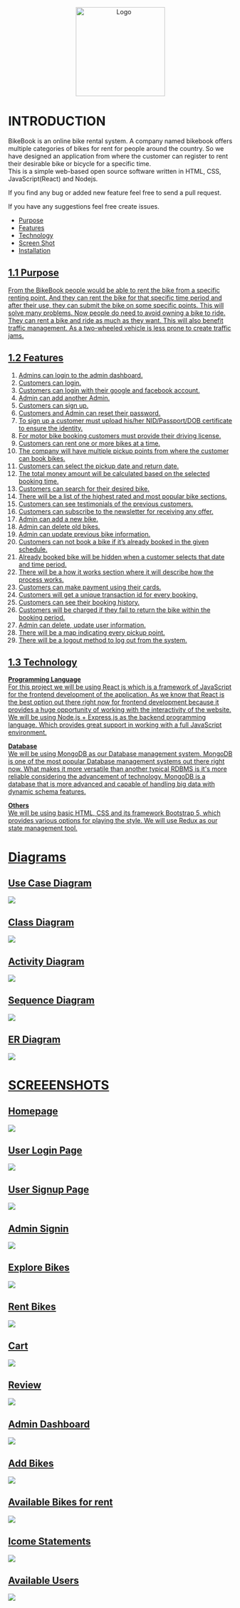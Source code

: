 <p align="center" width="100%">
<img src="Logo/BikeBook-logo color.png" alt="Logo" width="200"/>
</p>

# INTRODUCTION

BikeBook is an online bike rental system. A company named bikebook offers multiple categories of bikes for rent for people around the country. So we have designed an application from where the customer can register to rent their desirable bike or bicycle for a specific time.       
This is a simple web-based open source software written in HTML, CSS, JavaScript(React) and Nodejs.

If you find any bug or added new feature feel free to send a pull request.

If you have any suggestions feel free create issues.
<ul>
  <li><a href="#1.1 Purpose">Purpose</li> 
  <li><a href="#1.2 Features">Features</li> 
  <li><a href="#1.3 Technology">Technology</li> 
  <li><a href="#Screen Shot">Screen Shot</li> 
  <li><a href="#Installation">Installation</li> 
</ul>
  
  
## 1.1 Purpose<br>
From the BikeBook people would be able to rent the bike from a specific renting point. And they can rent the bike for that specific time period and after their use, they can submit the bike on some specific points. This will solve many problems. Now people do need to avoid owning a bike to ride. They can rent a bike and ride as much as they want. This will also benefit traffic management. As a two-wheeled vehicle is less prone to create traffic jams.

## 1.2 Features
1. Admins can login to the admin dashboard.<br>
2. Customers can login.<br>
3. Customers can login with their google and facebook account.<br>
4. Admin can add another Admin.<br>
5. Customers can sign up.<br>
6. Customers and Admin can reset their password.<br>
7. To sign up a customer must upload his/her NID/Passport/DOB certificate to ensure the identity.<br>
8. For motor bike booking customers must provide their driving license.<br>
9. Customers can rent one or more bikes at a time.<br>
10. The company will have multiple pickup points from where the customer can book bikes.<br>
11. Customers can select the pickup date and return date.<br>
12. The total money amount will be calculated based on the selected booking time.<br>
13. Customers can search for their desired bike.<br>
14. There will be a list of the highest rated and most popular bike sections.<br>
15. Customers can see testimonials of the previous customers.<br>
16. Customers can subscribe to the newsletter for receiving any offer.<br>
17. Admin can add a new bike.<br>
18. Admin can delete old bikes.<br>
19. Admin can update previous bike information.<br>
20. Customers can not book a bike if it’s already booked in the given schedule.<br>
21. Already booked bike will be hidden when a customer selects that date and time period.<br>
22. There will be a how it works section where it will describe how the process works.<br>
23. Customers can make payment using their cards.<br>
24. Customers will get a unique transaction id for every booking.<br>
25. Customers can see their booking history.<br>
26. Customers will be charged if they fail to return the bike within the booking period.<br>
27. Admin can delete, update user information.<br>
28. There will be a map indicating every pickup point.<br>
29. There will be a logout method to log out from the system.<br>



## 1.3 Technology
<b>Programming Language</b><br>
For this project we will be using React js which is a framework of JavaScript for the frontend development of the application. As we know that React is the best option out there right now for frontend development because it provides a  huge opportunity of working with the interactivity of the website. 
We will be using Node.js + Express.js as the backend programming language. Which provides great support in working with a full JavaScript environment.

<b>Database</b><br>
We will be using MongoDB as our Database management system. MongoDB is one of the most popular Database management systems out there right now. What makes it more versatile than another typical RDBMS is it's more reliable considering the advancement of technology. MongoDB is a database that is more advanced and capable of handling big data with dynamic schema features.

<b>Others</b><br>
We will be using basic HTML, CSS and its framework Bootstrap 5, which provides various options for playing the style. We will use Redux as our state management tool.



# Diagrams

## Use Case Diagram
<img src="Diagrams/UML Use Case Diagram.png">

## Class Diagram
<img src="Diagrams/UML class.png">

## Activity Diagram
<img src="Diagrams/Activity Diagram.png">

## Sequence Diagram
<img src="Diagrams/Sequence Diagram.png">

## ER Diagram
<img src="Diagrams/ER Diagram.png">


# SCREEENSHOTS

## Homepage
<img src="Screenshots/screencapture-localhost-3000-2022-12-31-22_18_02.png">

## User Login Page
<img src="Screenshots/screencapture-localhost-3000-signin-2022-12-31-22_22_47.png">

## User Signup Page
<img src="Screenshots/screencapture-localhost-3000-signup-2022-12-31-22_21_12.png">

## Admin Signin
<img src="Screenshots/screencapture-localhost-3000-adminsignin-2022-12-31-22_32_10.png">

## Explore Bikes
<img src="Screenshots/screencapture-localhost-3000-exploreRentBikes-2022-12-31-22_18_55.png">

## Rent Bikes
<img src="Screenshots/screencapture-localhost-3000-rentbike-2022-12-31-22_25_41.png">

## Cart
<img src="Screenshots/screencapture-localhost-3000-rentbikecart-2022-12-31-22_27_31.png">

## Review
<img src="Screenshots/screencapture-localhost-3000-rentbikereviews-2022-12-31-22_31_32.png">

## Admin Dashboard
<img src="Screenshots/screencapture-localhost-3000-Dashboard-2022-12-31-22_32_45.png">

## Add Bikes
<img src="Screenshots/screencapture-localhost-3000-addbikes-2022-12-31-22_33_14.png">

## Available Bikes for rent
<img src="Screenshots/screencapture-localhost-3000-getrentbikesforadmin-2022-12-31-22_34_16.png">

## Icome Statements
<img src="Screenshots/screencapture-localhost-3000-rentbikesreports-2022-12-31-22_34_29.png">

## Available Users
<img src="Screenshots/screencapture-localhost-3000-availableusers-2022-12-31-22_34_39.png">
